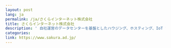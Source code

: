```yaml
---
layout: post
lang: ja
permalink: /ja/さくらインターネット株式会社
title: さくらインターネット株式会社
description: ' 自社運営のデータセンターを基盤としたハウジング、ホスティング、IoT プラットフォームなどのサービスを提供。 '
categories: 
link: https://www.sakura.ad.jp/
---
```

